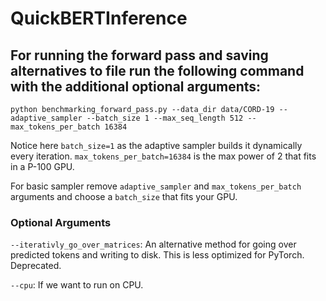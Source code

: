 # QuickBERTInference

## For running the forward pass and saving alternatives to file run the following command with the additional optional arguments:
```
python benchmarking_forward_pass.py --data_dir data/CORD-19 --adaptive_sampler --batch_size 1 --max_seq_length 512 --max_tokens_per_batch 16384 
```

Notice here `batch_size=1` as the adaptive sampler builds it dynamically every iteration. `max_tokens_per_batch=16384` is the max power of 2 that fits in a P-100 GPU.

For basic sampler remove `adaptive_sampler` and `max_tokens_per_batch` arguments and choose a `batch_size` that fits your GPU.

### Optional Arguments

`--iterativly_go_over_matrices`: An alternative method for going over predicted tokens and writing to disk. This is less optimized for PyTorch. Deprecated.

`--cpu`: If we want to run on CPU.